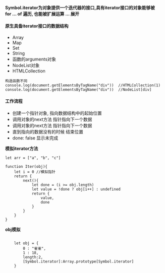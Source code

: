#### Symbol.iterator为对象提供一个迭代器的接口,具有iterator接口的对象能够被 for ... of 遍历, 也能被扩展运算 ... 展开 

#### 原生具备iterator接口的数据结构
- Array
- Map
- Set
- String
- 函数的arguments对象
- NodeList对象  
- HTMLCollection
```
构造函数不同
console.log(document.getElementsByTagName("div"))  //HTMLCollection(1)
console.log(document.getElementsByTagName("div"))  //NodeList[div]
```

#### 工作流程

- 创建一个指针对象, 指向数据结构中的起始位置
- 调用对象的next方法 指针指向下一个数据
- 调用对象的next方法 指针指向下一个数据
- 直到指向的数据没有的时候 结束位置
- done: false 显示未完成


**模拟iterator方法**

```
let arr = ["a", "b", "c"]

function Iter(obj){
    let i = 0 //模拟指针
    return {
        next(){
            let done = (i >= obj.length)
            let value = !done ? obj[i++] : undefined
            return {
                value,
                done
            }
        }
    }
}

```

**obj模拟**

```

    let obj = {
        0 : "雀雀",
        1 : 18,
        length:2,
        [Symbol.iterator]:Array.prototype[Symbol.iterator]
    }

```